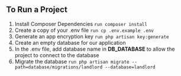 ## To Run a Project

1. Install Composer Dependencies
```run composer install```
1. Create a copy of your .env file
```run cp .env.example .env```
1. Generate an app encryption key
```run php artisan key:generate```
1. Create an empty database for our application
1. In the .env file, add database name in **DB_DATABASE** to allow the project to connect to the database
1. Migrate the database
```run php artisan migrate --path=database/migrations/landlord --database=landlord```
